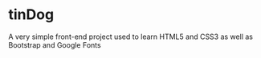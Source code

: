 # tinDog

A very simple front-end project used to learn HTML5 and CSS3 as well as Bootstrap and Google Fonts
